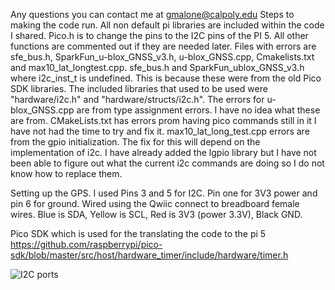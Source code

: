 Any questions you can contact me at gmalone@calpoly.edu
Steps to making the code run.
All non default pi libraries are included within the code I shared. 
Pico.h is to change the pins to the I2C pins of the PI 5. All other functions are commented out if they are needed later.
Files with errors are sfe_bus.h, SparkFun_u-blox_GNSS_v3.h, u-blox_GNSS.cpp, Cmakelists.txt and max10_lat_longtest.cpp.
sfe_bus.h and SparkFun_ublox_GNSS_v3.h where i2c_inst_t is undefined. This is because these were from the old Pico SDK libraries.
The included libraries that used to be used were "hardware/i2c.h" and "hardware/structs/i2c.h".
The errors for u-blox_GNSS.cpp are from type assignment errors. I have no idea what these are from.
CMakeLists.txt has errors prom having pico commands still in it I have not had the time to try and fix it.
max10_lat_long_test.cpp errors are from the gpio initialization. The fix for this will depend on the implementation of i2c.
I have already added the lgpio library but I have not been able to figure out what the current i2c commands are doing so I do not know how to replace them.

Setting up the GPS. I used Pins 3 and 5 for I2C. Pin one for 3V3 power and pin 6 for ground. Wired using the Qwiic connect to breadboard female wires. Blue is SDA, Yellow is SCL, Red is 3V3 (power 3.3V), Black GND.

Pico SDK which is used for the translating the code to the pi 5 https://github.com/raspberrypi/pico-sdk/blob/master/src/host/hardware_timer/include/hardware/timer.h 

![I2C ports](https://cdn.sparkfun.com/assets/learn_tutorials/4/4/9/pin-labels-on-pi-ver2.png)
